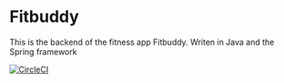 # Fitbuddy
This is the backend of the fitness app Fitbuddy. Writen in Java and the Spring framework

[![CircleCI](https://circleci.com/gh/rickverkuijlen/fitbuddy-backend.svg?style=svg)](https://circleci.com/gh/circleci/circleci-docs)
